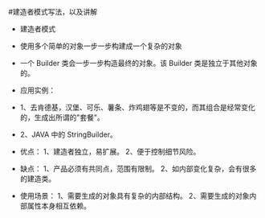 #建造者模式写法，以及讲解

- 建造者模式
- 使用多个简单的对象一步一步构建成一个复杂的对象
- 一个 Builder 类会一步一步构造最终的对象。该 Builder 类是独立于其他对象的。

- 应用实例： 
- 1、去肯德基，汉堡、可乐、薯条、炸鸡翅等是不变的，而其组合是经常变化的，生成出所谓的"套餐"。 
- 2、JAVA 中的 StringBuilder。

- 优点： 1、建造者独立，易扩展。 2、便于控制细节风险。
- 缺点： 1、产品必须有共同点，范围有限制。 2、如内部变化复杂，会有很多的建造类。
- 使用场景： 1、需要生成的对象具有复杂的内部结构。 2、需要生成的对象内部属性本身相互依赖。